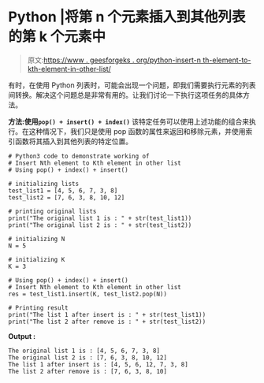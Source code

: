# Python |将第 n 个元素插入到其他列表的第 k 个元素中

> 原文:[https://www . geesforgeks . org/python-insert-n th-element-to-kth-element-in-other-list/](https://www.geeksforgeeks.org/python-insert-nth-element-to-kth-element-in-other-list/)

有时，在使用 Python 列表时，可能会出现一个问题，即我们需要执行元素的列表间转换。解决这个问题总是非常有用的。让我们讨论一下执行这项任务的具体方法。

**方法:使用`pop() + insert() + index()`**
该特定任务可以使用上述功能的组合来执行。在这种情况下，我们只是使用 pop 函数的属性来返回和移除元素，并使用索引函数将其插入到其他列表的特定位置。

```
# Python3 code to demonstrate working of
# Insert Nth element to Kth element in other list
# Using pop() + index() + insert()

# initializing lists
test_list1 = [4, 5, 6, 7, 3, 8]
test_list2 = [7, 6, 3, 8, 10, 12]

# printing original lists
print("The original list 1 is : " + str(test_list1))
print("The original list 2 is : " + str(test_list2))

# initializing N 
N = 5

# initializing K 
K = 3

# Using pop() + index() + insert()
# Insert Nth element to Kth element in other list
res = test_list1.insert(K, test_list2.pop(N))

# Printing result
print("The list 1 after insert is : " + str(test_list1))
print("The list 2 after remove is : " + str(test_list2))
```

**Output :**

```
The original list 1 is : [4, 5, 6, 7, 3, 8]
The original list 2 is : [7, 6, 3, 8, 10, 12]
The list 1 after insert is : [4, 5, 6, 12, 7, 3, 8]
The list 2 after remove is : [7, 6, 3, 8, 10]

```